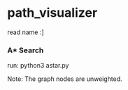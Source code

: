 # path_visualizer
read name :]
<h3>A* Search</h3>
<p>run: python3 astar.py</p>
<p>Note: The graph nodes are unweighted.</p>
